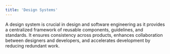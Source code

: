 ```yaml
---
title: 'Design Systems'
---
```


A design system is crucial in design and software engineering as it provides a centralized framework of reusable
components, guidelines, and standards. It ensures consistency across products, enhances collaboration between
designers and developers, and accelerates development by reducing redundant work.
